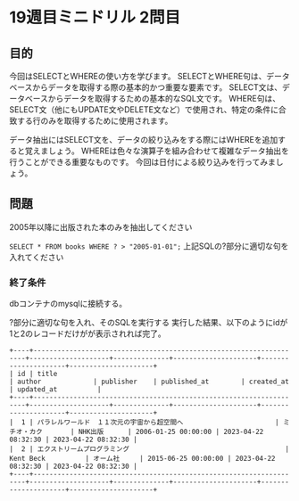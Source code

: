 # 19週目ミニドリル 2問目

## 目的

今回はSELECTとWHEREの使い方を学びます。
SELECTとWHERE句は、データベースからデータを取得する際の基本的かつ重要な要素です。
SELECT文は、データベースからデータを取得するための基本的なSQL文です。
WHERE句は、SELECT文（他にもUPDATE文やDELETE文など）で使用され、特定の条件に合致する行のみを取得するために使用されます。

データ抽出にはSELECT文を、データの絞り込みをする際にはWHEREを追加すると覚えましょう。
WHEREは色々な演算子を組み合わせて複雑なデータ抽出を行うことができる重要なものです。
今回は日付による絞り込みを行ってみましょう。

## 問題

2005年以降に出版された本のみを抽出してください

`SELECT * FROM books WHERE ? > "2005-01-01";`
上記SQLの?部分に適切な句を入れてください

### 終了条件
dbコンテナのmysqlに接続する。

?部分に適切な句を入れ、そのSQLを実行する
実行した結果、以下のようにidが1と2のレコードだけがが表示されれば完了。

```
+----+--------------------------------------------------------------------+--------------------+--------------+---------------------+---------------------+---------------------+
| id | title                                                              | author             | publisher    | published_at        | created_at          | updated_at          |
+----+--------------------------------------------------------------------+--------------------+--------------+---------------------+---------------------+---------------------+
|  1 | パラレルワールド　１１次元の宇宙から超空間へ                       | ミチオ・カク       | NHK出版      | 2006-01-25 00:00:00 | 2023-04-22 08:32:30 | 2023-04-22 08:32:30 |
|  2 | エクストリームプログラミング                                       | Kent Beck          | オーム社     | 2015-06-25 00:00:00 | 2023-04-22 08:32:30 | 2023-04-22 08:32:30 |
+----+--------------------------------------------------------------------+--------------------+--------------+---------------------+---------------------+---------------------+
```